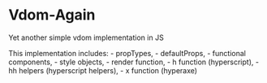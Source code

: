 # Vdom-Again
 Yet another simple vdom implementation in JS

 This implementation includes: 
    - propTypes, 
    - defaultProps, 
    - functional components, 
    - style objects, 
    - render function,
    - h function (hyperscript),
    - hh helpers (hyperscript helpers),
    - x function (hyperaxe)